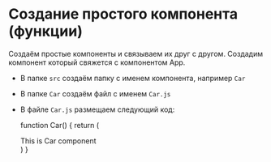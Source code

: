 # Создание простого компонента (функции)

Создаём простые компоненты и связываем их друг с другом. Создадим компонент который свяжется с компонентом App.

* В папке `src` создаём папку с именем компонента, например `Car`
* В папке `Car` создаём файл с именем `Car.js`
* В файле `Car.js` размещаем следующий код:

    function Car() {
        return (
            <div>This is Car component</div>
        )
    }
